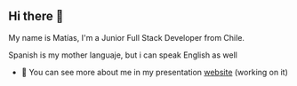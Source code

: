 ## Hi there 👋

My name is Matías, I'm a Junior Full Stack Developer from Chile.

Spanish is my mother languaje, but i can speak English as well

- 🔭 You can see more about me in my presentation [website]( https://kumati63.github.io/) (working on it)
<!--
**Kumati63/Kumati63** is a ✨ _special_ ✨ repository because its `README.md` (this file) appears on your GitHub profile.

Here are some ideas to get you started:

- 🔭 I’m currently working on ...
- 🌱 I’m currently learning ...
- 👯 I’m looking to collaborate on ...
- 🤔 I’m looking for help with ...
- 💬 Ask me about ...
- 📫 How to reach me: ...
- 😄 Pronouns: ...
- ⚡ Fun fact: ...
-->
